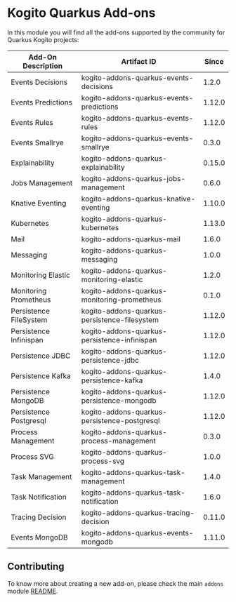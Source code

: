 # Kogito Quarkus Add-ons

In this module you will find all the add-ons supported by the community for Quarkus Kogito projects:

<!-- Please update this table in alphabetical order when creating a new add-on -->

| Add-On Description     | Artifact ID                                  | Since  |
|------------------------|----------------------------------------------|--------|
| Events Decisions       | kogito-addons-quarkus-events-decisions       | 1.2.0  |
| Events Predictions     | kogito-addons-quarkus-events-predictions     | 1.12.0 |
| Events Rules           | kogito-addons-quarkus-events-rules           | 1.12.0 |
| Events Smallrye        | kogito-addons-quarkus-events-smallrye        | 0.3.0  |
| Explainability         | kogito-addons-quarkus-explainability         | 0.15.0 |
| Jobs Management        | kogito-addons-quarkus-jobs-management        | 0.6.0  |
| Knative Eventing       | kogito-addons-quarkus-knative-eventing       | 1.10.0 |
| Kubernetes             | kogito-addons-quarkus-kubernetes             | 1.13.0 |
| Mail                   | kogito-addons-quarkus-mail                   | 1.6.0  |
| Messaging              | kogito-addons-quarkus-messaging              | 1.0.0  |
| Monitoring Elastic     | kogito-addons-quarkus-monitoring-elastic     | 1.2.0  |
| Monitoring Prometheus  | kogito-addons-quarkus-monitoring-prometheus  | 0.1.0  |
| Persistence FileSystem | kogito-addons-quarkus-persistence-filesystem | 1.12.0 |
| Persistence Infinispan | kogito-addons-quarkus-persistence-infinispan | 1.12.0 |
| Persistence JDBC       | kogito-addons-quarkus-persistence-jdbc       | 1.12.0 |
| Persistence Kafka      | kogito-addons-quarkus-persistence-kafka      | 1.4.0  |
| Persistence MongoDB    | kogito-addons-quarkus-persistence-mongodb    | 1.12.0 |
| Persistence Postgresql | kogito-addons-quarkus-persistence-postgresql | 1.12.0 |
| Process Management     | kogito-addons-quarkus-process-management     | 0.3.0  |
| Process SVG            | kogito-addons-quarkus-process-svg            | 1.0.0  |
| Task Management        | kogito-addons-quarkus-task-management        | 1.4.0  |
| Task Notification      | kogito-addons-quarkus-task-notification      | 1.6.0  |
| Tracing Decision       | kogito-addons-quarkus-tracing-decision       | 0.11.0 |
| Events MongoDB         | kogito-addons-quarkus-events-mongodb         | 1.11.0 |

## Contributing

To know more about creating a new add-on, please check the main `addons` module [README](../../addons/README.md).
